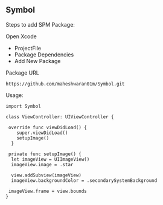 ## Symbol

Steps to add SPM Package:

Open Xcode

- ProjectFile
- Package Dependencies
- Add New Package

Package URL

```
https://github.com/maheshwaran01m/Symbol.git
```

Usage:
```
import Symbol

class ViewController: UIViewController {

 override func viewDidLoad() {
    super.viewDidLoad()
    setupImage()
  }

 private func setupImage() {
  let imageView = UIImageView()
  imageView.image = .star

  view.addSubview(imageView)
  imageView.backgroundColor = .secondarySystemBackground

 imageView.frame = view.bounds
}

```
